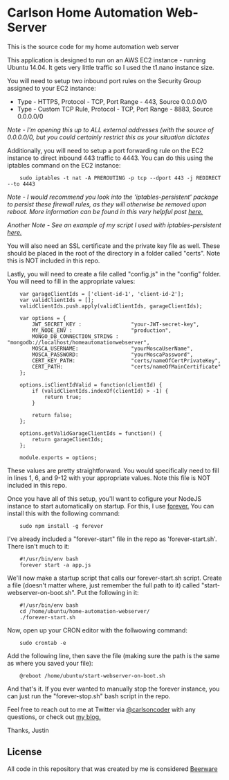 # Carlson Home Automation Web-Server

This is the source code for my home automation web server

This application is designed to run on an AWS EC2 instance - running Ubuntu 14.04.  It gets very little traffic so I used the t1.nano instance size.

You will need to setup two inbound port rules on the Security Group assigned to your EC2 instance:

* Type - HTTPS, Protocol - TCP, Port Range - 443, Source 0.0.0.0/0
* Type - Custom TCP Rule, Protocol - TCP, Port Range - 8883, Source 0.0.0.0/0

*Note - I'm opening this up to ALL external addresses (with the source of 0.0.0.0/0, but you could certainly restrict this as your situation dictates*


Additionally, you will need to setup a port forwarding rule on the EC2 instance to direct inbound 443 traffic to 4443.  You can do this using the iptables command on the EC2 instance:

        sudo iptables -t nat -A PREROUTING -p tcp --dport 443 -j REDIRECT --to 4443

*Note - I would recommend you look into the 'iptables-persistent' package to persist these firewall rules, as they will otherwise be removed upon reboot.  More information can be found in this very helpful post [here.](https://www.thomas-krenn.com/en/wiki/Saving_Iptables_Firewall_Rules_Permanently "iptables-persistent")*

*Another Note - See an example of my script I used with iptables-persistent [here.](https://gist.github.com/carlsoncoder/f7e517c9ba520c7beef6bc14812399f9 "iptables-persistent-setup-gist")*

You will also need an SSL certificate and the private key file as well.  These should be placed in the root of the directory in a folder called "certs".  Note this is NOT included in this repo.

Lastly, you will need to create a file called "config.js" in the "config" folder.  You will need to fill in the appropriate values:

        var garageClientIds = ['client-id-1', 'client-id-2'];
        var validClientIds = [];
        validClientIds.push.apply(validClientIds, garageClientIds);

        var options = {
            JWT_SECRET_KEY :                "your-JWT-secret-key",
            MY_NODE_ENV :                   "production",
            MONGO_DB_CONNECTION_STRING :    "mongodb://localhost/homeautomationwebserver",
            MOSCA_USERNAME:                 "yourMoscaUserName",
            MOSCA_PASSWORD:                 "yourMoscaPassword",
            CERT_KEY_PATH:                  "certs/nameOfCertPrivateKey",
            CERT_PATH:                      "certs/nameOfMainCertificate"
        };

        options.isClientIdValid = function(clientId) {
            if (validClientIds.indexOf(clientId) > -1) {
                return true;
            }

            return false;
        };

        options.getValidGarageClientIds = function() {
            return garageClientIds;
        };

        module.exports = options;

These values are pretty straightforward.  You would specifically need to fill in lines 1, 6, and 9-12 with your appropriate values.  Note this file is NOT included in this repo.

Once you have all of this setup, you'll want to cofigure your NodeJS instance to start automatically on startup.  For this, I use [forever.](https://www.npmjs.com/package/forever "Forever - NPM")  You can install this with the following command:

        sudo npm install -g forever

I've already included a "forever-start" file in the repo as 'forever-start.sh'.  There isn't much to it:

        #!/usr/bin/env bash
        forever start -a app.js

We'll now make a startup script that calls our forever-start.sh script.  Create a file (doesn't matter where, just remember the full path to it) called "start-webserver-on-boot.sh".  Put the following in it:

        #!/usr/bin/env bash
        cd /home/ubuntu/home-automation-webserver/
        ./forever-start.sh

Now, open up your CRON editor with the follwowing command:

        sudo crontab -e

Add the following line, then save the file (making sure the path is the same as where you saved your file):

        @reboot /home/ubuntu/start-webserver-on-boot.sh

And that's it.  If you ever wanted to manually stop the forever instance, you can just run the "forever-stop.sh" bash script in the repo.

Feel free to reach out to me at Twitter via [@carlsoncoder](https://twitter.com/carlsoncoder "@carlsoncoder") with any questions, or check out [my blog.](http://www.carlsoncoder.com/ "Carlson Coder Blog")

Thanks,
Justin

License
----
All code in this repository that was created by me is considered [Beerware](http://en.wikipedia.org/wiki/Beerware "Beerware")

